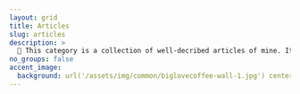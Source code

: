 ```yaml
---
layout: grid
title: Articles
slug: articles
description: >
  📝 This category is a collection of well-decribed articles of mine. It could be called as a self-hosted dictionary, journal and codebook. So I have reponsibilities as much as I can.
no_groups: false
accent_image: 
  background: url('/assets/img/common/biglovecoffee-wall-1.jpg') center/cover
---
```


